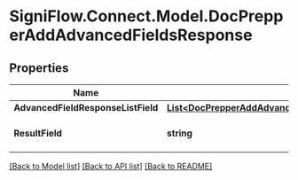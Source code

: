 
# SigniFlow.Connect.Model.DocPrepperAddAdvancedFieldsResponse

## Properties

Name | Type | Description | Notes
------------ | ------------- | ------------- | -------------
**AdvancedFieldResponseListField** | [**List&lt;DocPrepperAddAdvancedFieldsResponseAdvancedFieldResponseListField&gt;**](DocPrepperAddAdvancedFieldsResponseAdvancedFieldResponseListField.md) |  | 
**ResultField** | **string** | Displays the result of the call. | 

[[Back to Model list]](../README.md#documentation-for-models)
[[Back to API list]](../README.md#documentation-for-api-endpoints)
[[Back to README]](../README.md)

